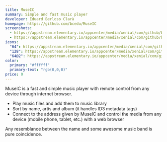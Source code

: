 ```yaml
---
title: MuseIC
summary: Simple and fast music player
developer: Eduard Berloso Clarà
homepage: https://github.com/bcedu/MuseIC
screenshots:
  - https://appstream.elementary.io/appcenter/media/xenial/com/github/bcedu.museic.desktop/FAD2D81A241B6CCFDA5EF7EE7C73B737/screenshots/image-1_orig.png
  - https://appstream.elementary.io/appcenter/media/xenial/com/github/bcedu.museic.desktop/FAD2D81A241B6CCFDA5EF7EE7C73B737/screenshots/image-2_orig.png
icons:
  "64": https://appstream.elementary.io/appcenter/media/xenial/com/github/bcedu.museic.desktop/FAD2D81A241B6CCFDA5EF7EE7C73B737/icons/64x64/com.github.bcedu.museic_com.github.bcedu.museic.png
  "128": https://appstream.elementary.io/appcenter/media/xenial/com/github/bcedu.museic.desktop/FAD2D81A241B6CCFDA5EF7EE7C73B737/icons/128x128/com.github.bcedu.museic_com.github.bcedu.museic.png
  "64@2": https://appstream.elementary.io/appcenter/media/xenial/com/github/bcedu.museic.desktop/FAD2D81A241B6CCFDA5EF7EE7C73B737/icons/64x64@2/com.github.bcedu.museic_com.github.bcedu.museic.png
color:
  primary: "#ffffff"
  primary-text: "rgb(0,0,0)"
price: 0
---
```


<p>MuseIC is a fast and simple music player with remote control from any device through internet browser.</p>
<ul>
  <li>Play music files and add them to music library</li>
  <li>Sort by name, artis and album (it handles ID3 metadata tags)</li>
  <li>Connect to the address given by MuseIC and control the media from any device (mobile phone, tablet, etc.) with a
web browser</li> </ul>
<p>Any resemblance between the name and some awesome music band is pure coincidence.</p>